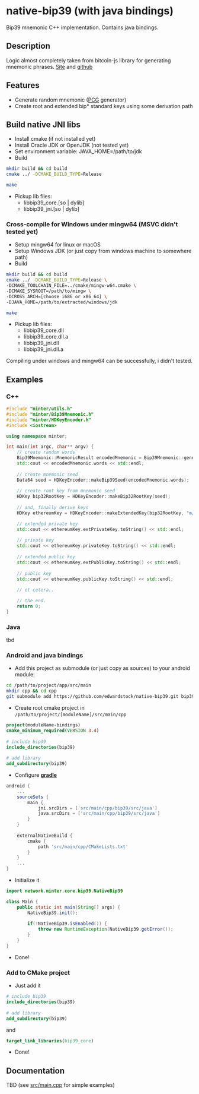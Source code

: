 # native-bip39 (with java bindings)
Bip39 mnemonic C++ implementation. Contains java bindings.


## Description
Logic almost completely taken from bitcoin-js library for generating mnemonic phrases.
[Site](https://iancoleman.io/bip39/) and [github](https://github.com/iancoleman/bip39)


## Features
* Generate random mnemonic ([PCG](http://www.pcg-random.org/) generator)
* Create root and extended bip* standard keys using some derivation path

## Build native JNI libs
* Install cmake (if not installed yet)
* Install Oracle JDK or OpenJDK (not tested yet)
* Set environment variable: JAVA_HOME=/path/to/jdk
* Build
```bash
mkdir build && cd build
cmake ../ -DCMAKE_BUILD_TYPE=Release

make
```
* Pickup lib files:
  * libbip39_core.[so | dylib] 
  * libbip39_jni.[so | dylib] 
  
### Cross-compile for Windows under mingw64 (MSVC didn't tested yet)
* Setup mingw64 for linux or macOS
* Setup Windows JDK (or just copy from windows machine to somewhere path)
* Build
```bash
mkdir build && cd build
cmake ../ -DCMAKE_BUILD_TYPE=Release \
-DCMAKE_TOOLCHAIN_FILE=../cmake/mingw-w64.cmake \
-DCMAKE_SYSROOT=/path/to/mingw \
-DCROSS_ARCH=[choose i686 or x86_64] \
-DJAVA_HOME=/path/to/extracted/windows/jdk

make
```
* Pickup lib files:
  * libbip39_core.dll
  * libbip39_core.dll.a
  * libbip39_jni.dll
  * libbip39_jni.dll.a
  
Compiling under windows and mingw64 can be successfully, i didn't tested.


## Examples
### C++
```c++
#include "minter/utils.h"
#include "minter/Bip39Mnemonic.h"
#include "minter/HDKeyEncoder.h"
#include <iostream>

using namespace minter;

int main(int argc, char** argv) {
    // create random words
    Bip39Mnemonic::MnemonicResult encodedMnemonic = Bip39Mnemonic::generate();
    std::cout << encodedMnemonic.words << std::endl;
    
    // create mnemonic seed
    Data64 seed = HDKeyEncoder::makeBip39Seed(encodedMnemonic.words);
    
    // create root key from mnemonic seed
    HDKey bip32RootKey = HDKeyEncoder::makeBip32RootKey(seed);
    
    // and, finally derive keys
    HDKey ethereumKey = HDKeyEncoder::makeExtendedKey(bip32RootKey, "m/44'/60'/0'/0");

    // extended private key
    std::cout << ethereumKey.extPrivateKey.toString() << std::endl;
    
    // private key
    std::cout << ethereumKey.privateKey.toString() << std::endl;
    
    // extended public key
    std::cout << ethereumKey.extPublicKey.toString() << std::endl;
    
    // public key
    std::cout << ethereumKey.publicKey.toString() << std::endl;
    
    // et cetera..

    // the end.
    return 0;
}
```


### Java
tbd

### Android and java bindings

* Add this project as submodule (or just copy as sources) to your android module:
```bash
cd /path/to/project/app/src/main
mkdir cpp && cd cpp
git submodule add https://github.com/edwardstock/native-bip39.git bip39
```
 
* Create root cmake project in `/path/to/project/[moduleName]/src/main/cpp`
```cmake
project(moduleName-bindings)
cmake_minimum_required(VERSION 3.4)
    
# include bip39
include_directories(bip39)
    
# add library
add_subdirectory(bip39)
```
 
* Configure [**gradle**](https://gradle.org/)

```groovy
android {
    ...
    sourceSets {
        main {
            jni.srcDirs = ['src/main/cpp/bip39/src/java']
            java.srcDirs = ['src/main/cpp/bip39/src/java']
        }
    }
    
    externalNativeBuild {
        cmake {
            path 'src/main/cpp/CMakeLists.txt'
        }
    }
    ...
}
 ```
 
* Initialize it
```java
import network.minter.core.bip39.NativeBip39

class Main {
    public static int main(String[] args) {
        NativeBip39.init();
        
        if(!NativeBip39.isEnabled()) {
            throw new RuntimeException(NativeBip39.getError());
        }
    }
}
```

* Done!


### Add to CMake project

* Just add it
```cmake
# include bip39
include_directories(bip39)
    
# add library
add_subdirectory(bip39)
```

 and 
```cmake
target_link_libraries(bip39_core)
```

* Done!



## Documentation
TBD (see [src/main.cpp](https://github.com/edwardstock/native-bip39/blob/master/src/main.cpp) for simple examples)


